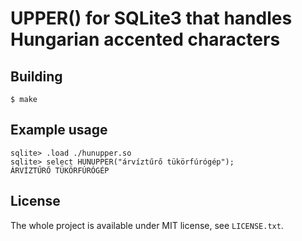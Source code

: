 UPPER() for SQLite3 that handles Hungarian accented characters
==============================================================

Building
--------

	$ make

Example usage
-------------

	sqlite> .load ./hunupper.so
	sqlite> select HUNUPPER("árvíztűrő tükörfúrógép");
	ÁRVÍZTŰRŐ TÜKÖRFÚRÓGÉP

License
-------

The whole project is available under MIT license, see `LICENSE.txt`.
